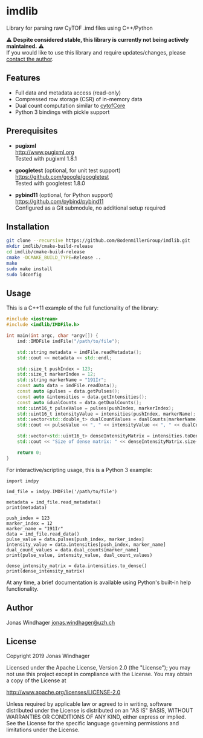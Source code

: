 # imdlib

Library for parsing raw CyTOF .imd files using C++/Python

:warning: **Despite considered stable, this library is currently not being actively maintained.** :warning:  
If you would like to use this library and require updates/changes, please [contact the author](mailto:jonas.windhager@uzh.ch).

## Features
* Full data and metadata access (read-only)
* Compressed row storage (CSR) of in-memory data
* Dual count computation similar to [cytofCore](https://github.com/nolanlab/cytofCore)
* Python 3 bindings with pickle support

## Prerequisites

* **pugixml** <br />
http://www.pugixml.org <br />
Tested with pugixml 1.8.1

* **googletest** (optional, for unit test support) <br />
https://github.com/google/googletest <br />
Tested with googletest 1.8.0

* **pybind11** (optional, for Python support) <br />
https://github.com/pybind/pybind11 <br />
Configured as a Git submodule, no additional setup required

## Installation

```bash
git clone --recursive https://github.com/BodenmillerGroup/imdlib.git
mkdir imdlib/cmake-build-release
cd imdlib/cmake-build-release
cmake -DCMAKE_BUILD_TYPE=Release ..
make
sudo make install
sudo ldconfig
```

## Usage

This is a C++11 example of the full functionality of the library:

```C++
#include <iostream>
#include <imdlib/IMDFile.h>

int main(int argc, char *argv[]) {
    imd::IMDFile imdFile("/path/to/file");

    std::string metadata = imdFile.readMetadata();
    std::cout << metadata << std::endl;

    std::size_t pushIndex = 123;
    std::size_t markerIndex = 12;
    std::string markerName = "191Ir";
    const auto data = imdFile.readData();
    const auto &pulses = data.getPulses();
    const auto &intensities = data.getIntensities();
    const auto &dualCounts = data.getDualCounts();
    std::uint16_t pulseValue = pulses(pushIndex, markerIndex);
    std::uint16_t intensityValue = intensities(pushIndex, markerName);
    std::vector<std::double_t> dualCountValues = dualCounts[markerName];
    std::cout << pulseValue << ", " << intensityValue << ", " << dualCountValues[pushIndex] << std::endl;

    std::vector<std::uint16_t> denseIntensityMatrix = intensities.toDense();
    std::cout << "Size of dense matrix: " << denseIntensityMatrix.size() << std::endl;

    return 0;
}
```

For interactive/scripting usage, this is a Python 3 example:

```python3
import imdpy

imd_file = imdpy.IMDFile('/path/to/file')

metadata = imd_file.read_metadata()
print(metadata)

push_index = 123
marker_index = 12
marker_name = "191Ir"
data = imd_file.read_data()
pulse_value = data.pulses[push_index, marker_index]
intensity_value = data.intensities[push_index, marker_name]
dual_count_values = data.dual_counts[marker_name]
print(pulse_value, intensity_value, dual_count_values)

dense_intensity_matrix = data.intensities.to_dense()
print(dense_intensity_matrix)
```

At any time, a brief documentation is available using Python's built-in help functionality.

## Author

Jonas Windhager [jonas.windhager@uzh.ch](mailto:jonas.windhager@uzh.ch)

## License

Copyright 2019 Jonas Windhager

Licensed under the Apache License, Version 2.0 (the "License");
you may not use this project except in compliance with the License.
You may obtain a copy of the License at

http://www.apache.org/licenses/LICENSE-2.0

Unless required by applicable law or agreed to in writing, software
distributed under the License is distributed on an "AS IS" BASIS,
WITHOUT WARRANTIES OR CONDITIONS OF ANY KIND, either express or implied.
See the License for the specific language governing permissions and
limitations under the License.
